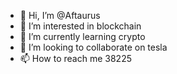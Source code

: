 - 👋 Hi, I’m @Aftaurus
- 👀 I’m interested in blockchain
- 🌱 I’m currently learning crypto
- 💞️ I’m looking to collaborate on tesla
- 📫 How to reach me 38225

<!---
Aftaurus/Aftaurus is a ✨ special ✨ repository because its `README.md` (this file) appears on your GitHub profile.
You can click the Preview link to take a look at your changes.
--->
